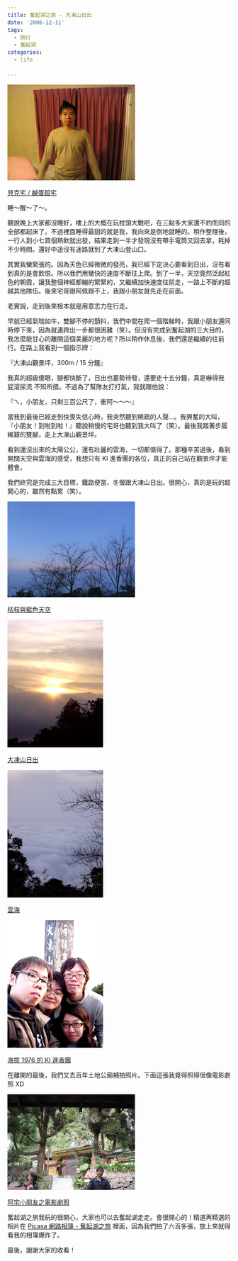 ```yaml
---
title: 奮起湖之旅 - 大凍山日出
date: '2006-12-11'
tags:
  - 旅行
  - 奮起湖
categories:
  - life

---
```

[![](images/0.JPG)](http://picasaweb.google.com/yurenju/TravelOfFencihu/photo#5007134755246124162)

[貝克宅 / 鹹蛋超宅](http://picasaweb.google.com/yurenju/TravelOfFencihu)

  
  
睡～醒～了～。  
  
聽說晚上大家都沒睡好，樓上的大概在玩枕頭大戰吧，在三點多大家還不約而同的全部都起床了。不過裡面睡得最甜的就是我，我向來是倒地就睡的。稍作整理後，一行人到小七買個熱飲就出發，結果走到一半才發現沒有帶手電筒又回去拿，耗掉不少時間。還好中途沒有迷路就到了大凍山登山口。  
  
其實我蠻緊張的。因為天色已經微微的發亮，我已經下定決心要看到日出，沒有看到真的是會飲恨。所以我們用蠻快的速度不斷往上爬。到了一半，天空竟然泛起紅色的朝霞，讓我整個神經都繃的緊緊的，又繼續加快速度往前走，一路上不斷的超越其他隊伍。後來宅哥跟阿佩跟不上，我跟小朋友就先走在前面。  
  
老實說，走到後來根本就是用意志力在行走。  
  
早就已經氣喘如牛，雙腳不停的顫抖，我們中間在爬一個階梯時，我跟小朋友還同時停下來，因為就連跨出一步都很困難（笑）。但沒有完成到奮起湖的三大目的，我怎麼能甘心的離開這個美麗的地方呢？所以稍作休息後，我們還是繼續的往前行。在路上我看到一個指示牌：  
  
『大凍山觀景坪，300m / 15 分鐘』  
  
我真的超級傻眼，腳都快斷了，日出也蓄勢待發，還要走十五分鐘，真是嚇得我 屁滾尿流 不知所措。不過為了幫隊友打打氣，我就跟他說：  
  
『ㄟ，小朋友，只剩三百公尺了，衝阿～～～』  
  
當我到最後已經走到快喪失信心時，我突然聽到稀疏的人聲…。我興奮的大叫，『小朋友！到啦到啦！』聽說稍慢的宅哥也聽到我大叫了（笑）。最後我踏著步履維艱的雙腳，走上大凍山觀景坪。  
  
看到還沒出來的太陽公公，還有壯麗的雲海，一切都值得了。那種辛苦過後，看到開闊天空與雲海的感受，我想只有 KI 進香團的各位，真正的自己站在觀景坪才能體會。  
  
我們終究是完成三大目標，鐵路便當、冬螢跟大凍山日出。很開心，真的是玩的超開心的，雖然有點累（笑）。  
  

[![](images/1.JPG)](http://picasaweb.google.com/yurenju/TravelOfFencihu/photo#5007134768131026098)

[枯枝與藍色天空](http://picasaweb.google.com/yurenju/TravelOfFencihu)

  
  

[![](images/2.JPG)](http://picasaweb.google.com/yurenju/TravelOfFencihu/photo#5007134811080699202)

[大凍山日出](http://picasaweb.google.com/yurenju/TravelOfFencihu)

  
  

[![](images/3.JPG)](http://picasaweb.google.com/yurenju/TravelOfFencihu/photo#5007134871210241538)

[雲海](http://picasaweb.google.com/yurenju/TravelOfFencihu)

  
  

[![](images/4.JPG)](http://picasaweb.google.com/yurenju/TravelOfFencihu/photo#5007134862620306914)

[海拔 1976 的 KI 進香團](http://picasaweb.google.com/yurenju/TravelOfFencihu)

  
  
在離開的最後，我們又去百年土地公廟補拍照片。下面這張我覺得照得很像電影劇照 XD  
  

[![](images/5.JPG)](http://picasaweb.google.com/yurenju/TravelOfFencihu/photo#5007134939929718418)

[阿宅小朋友之電影劇照](http://picasaweb.google.com/yurenju/TravelOfFencihu)

  
  
奮起湖之旅我玩的很開心，大家也可以去奮起湖走走。會很開心的！精選再精選的相片在 [Picasa 網路相簿 - 奮起湖之旅](http://picasaweb.google.com/yurenju/TravelOfFencihu) 裡面，因為我們拍了六百多張，放上來就得看我的相簿爆炸了。  
  
最後，謝謝大家的收看！